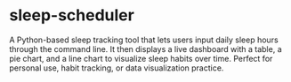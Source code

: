 # sleep-scheduler
A Python-based sleep tracking tool that lets users input daily sleep hours through the command line. It then displays a live dashboard with a table, a pie chart, and a line chart to visualize sleep habits over time. Perfect for personal use, habit tracking, or data visualization practice.
